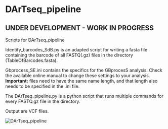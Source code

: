 # DArTseq_pipeline
## UNDER DEVELOPMENT - WORK IN PROGRESS

Scripts for DArTseq_pipeline

Identify_barcodes_SdB.py is an adapted script for writing a fasta file containing the barcode of all FASTQ(.gz) files in the directory (TableOfBarcodes.fasta).

Gbprocess_SE.ini contains the specifics for the GBprocesS analysis. Check the available online manual to change these settings to your analysis. **Important:** files need to have the same name length, and that length also needs to be specified in the .ini file. 

The DArTseq_pipeline.py is a python script that runs multiple commands for every FASTQ.gz file in the directory.

Output are VCF files.

![DArTseq_pipeline](https://github.com/sanderdebacker/DArTseq_pipeline/blob/main/Images/DArTseq_pipeline.png?raw=true)
